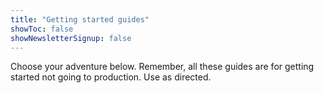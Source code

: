 ```yaml
---
title: "Getting started guides"
showToc: false
showNewsletterSignup: false
---
```


Choose your adventure below. Remember, all these guides are for getting started not going to production. Use as directed.
